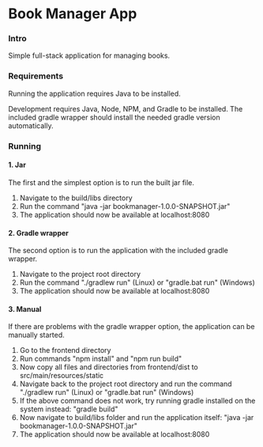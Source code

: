 # Book Manager App

### Intro

Simple full-stack application for managing books.

### Requirements

Running the application requires Java to be installed.

Development requires Java, Node, NPM, and Gradle to be installed. The included gradle wrapper should install the needed gradle version automatically.

### Running

#### 1. Jar

The first and the simplest option is to run the built jar file.

1. Navigate to the build/libs directory
2. Run the command "java -jar bookmanager-1.0.0-SNAPSHOT.jar"
3. The application should now be available at localhost:8080

#### 2. Gradle wrapper

The second option is to run the application with the included gradle wrapper.

1. Navigate to the project root directory
2. Run the command "./gradlew run" (Linux) or "gradle.bat run" (Windows)
3. The application should now be available at localhost:8080

#### 3. Manual

If there are problems with the gradle wrapper option, the application can be manually started.

1. Go to the frontend directory
2. Run commands "npm install" and "npm run build"
3. Now copy all files and directories from frontend/dist to src/main/resources/static
4. Navigate back to the project root directory and run the command "./gradlew run" (Linux) or "gradle.bat run" (Windows)
5. If the above command does not work, try running gradle installed on the system instead: "gradle build"
6. Now navigate to build/libs folder and run the application itself: "java -jar bookmanager-1.0.0-SNAPSHOT.jar"
7. The application should now be available at localhost:8080
